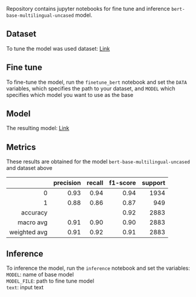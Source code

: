 Repository contains jupyter notebooks for fine tune and inference `bert-base-multilingual-uncased` model. 

## Dataset
To tune the model was used dataset: [Link](https://www.kaggle.com/datasets/aybatov/toxic-russian-comments-from-pikabu-and-2ch)

## Fine tune
To fine-tune the model, run the `finetune_bert` notebook and set the `DATA` variables, which specifies 
the path to your dataset, and `MODEL` which specifies which model you want to use as the base

## Model
The resulting model: [Link](https://drive.google.com/file/d/10NJzeGD8H60w94zq07jTmHd1lAlqBNAi/view?usp=share_link)

## Metrics
These results are obtained for the model `bert-base-multilingual-uncased` and dataset above

|              | precision | recall | f1-score | support |
|-------------:|----------:|-------:|---------:|--------:|
|            0 |      0.93 |   0.94 |     0.94 |    1934 |
|            1 |      0.88 |   0.86 |     0.87 |     949 |
|     accuracy |           |        |     0.92 |    2883 |
|    macro avg |      0.91 |   0.90 |     0.90 |    2883 |
| weighted avg |      0.91 |   0.92 |     0.91 |    2883 |

## Inference
To inference the model, run the `inference` notebook and set the variables:  
`MODEL`: name of base model  
`MODEL_FILE`: path to fine tune model  
`text`: input text



